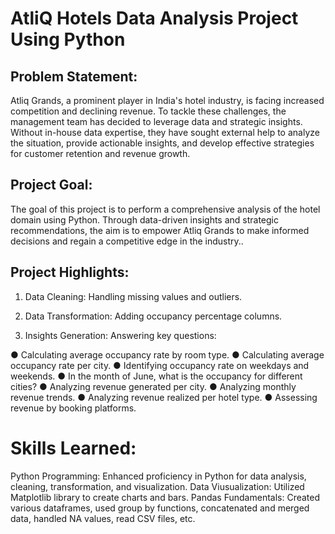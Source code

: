 # AtliQ Hotels Data Analysis Project Using Python

## Problem Statement:
Atliq Grands, a prominent player in India's hotel industry, is facing increased competition and declining revenue. To tackle these challenges, the management team has decided to leverage data and strategic insights. Without in-house data expertise, they have sought external help to analyze the situation, provide actionable insights, and develop effective strategies for customer retention and revenue growth.

## Project Goal:
The goal of this project is to perform a comprehensive analysis of the hotel domain using Python. Through data-driven insights and strategic recommendations, the aim is to empower Atliq Grands to make informed decisions and regain a competitive edge in the industry..

## Project Highlights:
1) Data Cleaning: Handling missing values and outliers.

2) Data Transformation: Adding occupancy percentage columns.

3) Insights Generation: Answering key questions:

● Calculating average occupancy rate by room type.
● Calculating average occupancy rate per city.
● Identifying occupancy rate on weekdays and weekends.
● In the month of June, what is the occupancy for different cities?
● Analyzing revenue generated per city.
● Analyzing monthly revenue trends.
● Analyzing revenue realized per hotel type.
● Assessing revenue by booking platforms.
# Skills Learned:
Python Programming: Enhanced proficiency in Python for data analysis, cleaning, transformation, and visualization.
Data Viusualization: Utilized Matplotlib library to create charts and bars.
Pandas Fundamentals: Created various dataframes, used group by functions, concatenated and merged data, handled NA values, read CSV files, etc.
